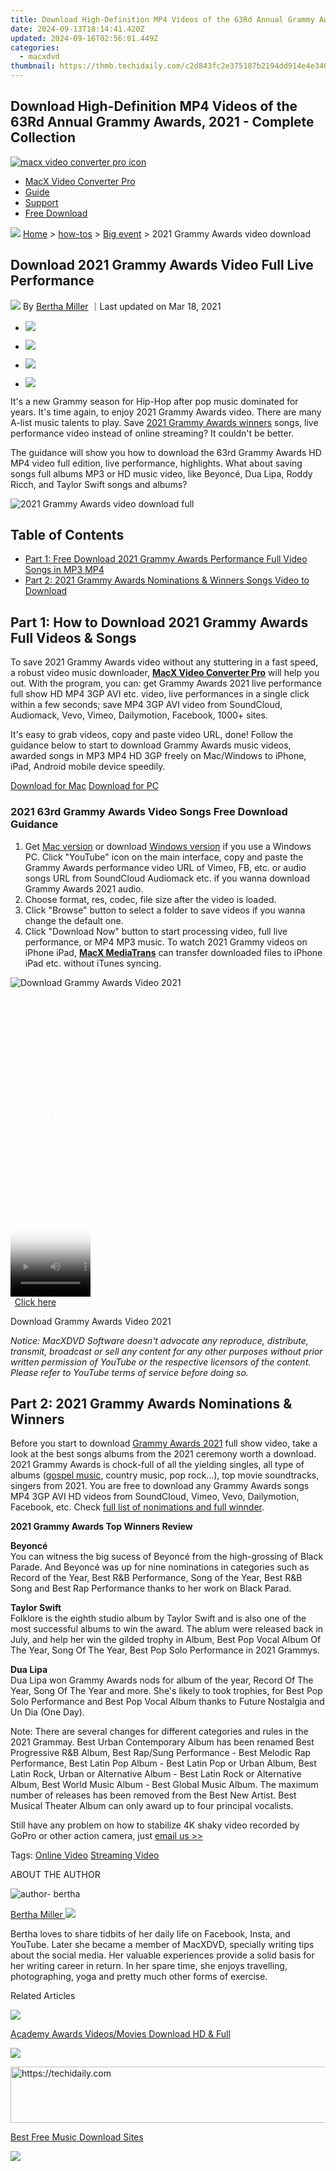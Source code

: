 ```yaml
---
title: Download High-Definition MP4 Videos of the 63Rd Annual Grammy Awards, 2021 - Complete Collection
date: 2024-09-13T18:14:41.420Z
updated: 2024-09-16T02:56:01.449Z
categories:
  - macxdvd
thumbnail: https://thmb.techidaily.com/c2d843fc2e375187b2194dd914e4e340539dd6293ab4433f92ecd542eef0fd55.jpg
---
```


## Download High-Definition MP4 Videos of the 63Rd Annual Grammy Awards, 2021 - Complete Collection

[![macx video converter pro icon](https://www.macxdvd.com/online-video/../image-style/new-seo/icon11.png)](https://tools.techidaily.com/macxdvd/products/)

* [MacX Video Converter Pro](https://tools.techidaily.com/macxdvd/products/)
* [Guide](https://tools.techidaily.com/macxdvd/products/)
* [Support](https://tools.techidaily.com/macxdvd/products/)
* [Free Download](https://tools.techidaily.com/macxdvd/products/)

![](https://www.macxdvd.com/online-video/../image-style/new-seo/icon7.png) [Home](https://tools.techidaily.com/macxdvd/products/) \> [how-tos](https://tools.techidaily.com/macxdvd/products/) \> [Big event](https://tools.techidaily.com/macxdvd/products/) \> 2021 Grammy Awards video download

## Download 2021 Grammy Awards Video Full Live Performance

![](https://www.macxdvd.com/online-video/../image-style/new-seo/icon6.png) By [Bertha Miller](https://tools.techidaily.com/macxdvd/products/) ｜Last updated on Mar 18, 2021

* [![](https://www.macxdvd.com/online-video/../image-style/new-seo/share-fa.jpg)](https://www.facebook.com/sharer/sharer.php?u=https://www.macxdvd.com/online-video/grammy-awards-video-download-free.htm)
* [![](https://www.macxdvd.com/online-video/../image-style/new-seo/share-tw.jpg)](https://twitter.com/intent/tweet?url=https://www.macxdvd.com/online-video/grammy-awards-video-download-free.htm)

* [![](https://www.macxdvd.com/online-video/../image-style/new-seo/share-email.jpg)](https://www.macxdvd.com/online-video/mailto:info@example.com?&subject=&body=https://www.macxdvd.com/online-video/grammy-awards-video-download-free.htm)
* [![](https://www.macxdvd.com/online-video/../image-style/new-seo/share-in.jpg)](https://www.linkedin.com/shareArticle?mini=true&url=https://www.macxdvd.com/online-video/grammy-awards-video-download-free.htm&title=&summary=https://www.macxdvd.com/online-video/grammy-awards-video-download-free.htm&source=)

It's a new Grammy season for Hip-Hop after pop music dominated for years. It's time again, to enjoy 2021 Grammy Awards video. There are many A-list music talents to play. Save [2021 Grammy Awards winners](https://tools.techidaily.com/macxdvd/products/) songs, live performance video instead of online streaming? It couldn't be better.

 The guidance will show you how to download the 63rd Grammy Awards HD MP4 video full edition, live performance, highlights. What about saving songs full albums MP3 or HD music video, like Beyoncé, Dua Lipa, Roddy Ricch, and Taylor Swift songs and albums?

![2021 Grammy Awards video download full](https://www.macxdvd.com/online-video/images/article-image/grammy-2016.jpg) 

## Table of Contents

* [Part 1: Free Download 2021 Grammy Awards Performance Full Video Songs in MP3 MP4](https://tools.techidaily.com/macxdvd/products/)
* [Part 2: 2021 Grammy Awards Nominations & Winners Songs Video to Download](https://tools.techidaily.com/macxdvd/products/)

## Part 1: How to Download 2021 Grammy Awards Full Videos & Songs 

To save 2021 Grammy Awards video without any stuttering in a fast speed, a robust video music downloader, [**MacX Video Converter Pro**](https://tools.techidaily.com/macxdvd/products/) will help you out. With the program, you can: get Grammy Awards 2021 live performance full show HD MP4 3GP AVI etc. video, live performances in a single click within a few seconds; save MP4 3GP AVI video from SoundCloud, Audiomack, Vevo, Vimeo, Dailymotion, Facebook, 1000+ sites. 

It's easy to grab videos, copy and paste video URL, done! Follow the guidance below to start to download Grammy Awards music videos, awarded songs in MP3 MP4 HD 3GP freely on Mac/Windows to iPhone, iPad, Android mobile device speedily.

[Download for Mac](https://tools.techidaily.com/macxdvd/products/) [Download for PC](https://tools.techidaily.com/macxdvd/products/) 

### 2021 63rd Grammy Awards Video Songs Free Download Guidance

1. Get [Mac version](https://tools.techidaily.com/macxdvd/products/) or download [Windows version](https://tools.techidaily.com/macxdvd/products/) if you use a Windows PC. Click "YouTube" icon on the main interface, copy and paste the Grammy Awards performance video URL of Vimeo, FB, etc. or audio songs URL from SoundCloud Audiomack etc. if you wanna download Grammy Awards 2021 audio.
2. Choose format, res, codec, file size after the video is loaded.
3. Click "Browse" button to select a folder to save videos if you wanna change the default one.
4. Click "Download Now" button to start processing video, full live performance, or MP4 MP3 music. To watch 2021 Grammy videos on iPhone iPad, **[MacX MediaTrans](https://tools.techidaily.com/macxdvd/products/)** can transfer downloaded files to iPhone iPad etc. without iTunes syncing.

![Download Grammy Awards Video 2021](https://www.macxdvd.com/online-video/../mac-dvd-video-converter-how-to/article-image/cant-feel-my-face-download.jpg) 

<!-- affiliate ads begin -->
<span id="1938136">
					<video width="128" height="480" style="cursor:pointer"
           poster="//a.impactradius-go.com/display-clicktoplayimage/1938136.png"
           onclick="if(!this.playClicked){this.play();this.setAttribute('controls',true);this.playClicked=true;}">
	   <source src="//a.impactradius-go.com/display-ad/22993-1938136">
	   <img src="//a.impactradius-go.com/display-clicktoplayimage/1938136.png" style="border: none; height: 100%; width: 100%; object-fit: contain">
	</video>
	<div style="width:80px;text-align:center"><a href="javascript:window.open(decodeURIComponent('https%3A%2F%2Fhomestyler.sjv.io%2Fc%2F5597632%2F1938136%2F22993'), '_blank');void(0);">Click here</a></div>
</span>
<img height="0" width="0" src="https://imp.pxf.io/i/5597632/1938136/22993" style="position:absolute;visibility:hidden;" border="0" />
<!-- affiliate ads end -->

Download Grammy Awards Video 2021

_Notice: MacXDVD Software doesn't advocate any reproduce, distribute, transmit, broadcast or sell any content for any other purposes without prior written permission of YouTube or the respective licensors of the content. Please refer to YouTube terms of service before doing so._ 

## Part 2: 2021 Grammy Awards Nominations & Winners 

Before you start to download [Grammy Awards 2021](https://www.grammy.com/) full show video, take a look at the best songs albums from the 2021 ceremony worth a download. 2021 Grammy Awards is chock-full of all the yielding singles, all type of albums ([gospel music](https://tools.techidaily.com/macxdvd/products/), country music, pop rock...), top movie soundtracks, singers from 2021\. You are free to download any Grammy Awards songs MP4 3GP AVI HD videos from SoundCloud, Vimeo, Vevo, Dailymotion, Facebook, etc. Check [full list of nonimations and full winnder](https://www.grammy.com/grammys/news/2021-grammys-complete-nominees-list). 

**2021 Grammy Awards Top Winners Review**

**Beyoncé**  
 You can witness the big sucess of Beyoncé from the high-grossing of Black Parade. And Beyoncé was up for nine nominations in categories such as Record of the Year, Best R&B Performance, Song of the Year, Best R&B Song and Best Rap Performance thanks to her work on Black Parad. 

**Taylor Swift**  
Folklore is the eighth studio album by Taylor Swift and is also one of the most successful albums to win the award. The ablum were released back in July, and help her win the gilded trophy in Album, Best Pop Vocal Album Of The Year, Song Of The Year, Best Pop Solo Performance in 2021 Grammys. 

**Dua Lipa**  
Dua Lipa won Grammy Awards nods for album of the year, Record Of The Year, Song Of The Year and more. She's likely to took trophies, for Best Pop Solo Performance and Best Pop Vocal Album thanks to Future Nostalgia and Un Dia (One Day). 

Note: There are several changes for different categories and rules in the 2021 Grammay. Best Urban Contemporary Album has been renamed Best Progressive R&B Album, Best Rap/Sung Performance - Best Melodic Rap Performance, Best Latin Pop Album - Best Latin Pop or Urban Album, Best Latin Rock, Urban or Alternative Album - Best Latin Rock or Alternative Album, Best World Music Album - Best Global Music Album. The maximum number of releases has been removed from the Best New Artist. Best Musical Theater Album can only award up to four principal vocalists.

Still have any problem on how to stabilize 4K shaky video recorded by GoPro or other action camera, just [email us >>](https://tools.techidaily.com/macxdvd/products/)

Tags: [Online Video](https://tools.techidaily.com/macxdvd/products/) [Streaming Video](https://tools.techidaily.com/macxdvd/products/) 

ABOUT THE AUTHOR

![author- bertha](https://www.macxdvd.com/online-video/../image-style/new-seo/bertha.png) 

[Bertha Miller ![](https://www.macxdvd.com/online-video/../image-style/new-seo/share-in1.jpg)](https://www.linkedin.com/in/bertha-miller-7a324990/) 

Bertha loves to share tidbits of her daily life on Facebook, Insta, and YouTube. Later she became a member of MacXDVD, specially writing tips about the social media. Her valuable experiences provide a solid basis for her writing career in return. In her spare time, she enjoys travelling, photographing, yoga and pretty much other forms of exercise.

Related Articles

![](https://www.macxdvd.com/online-video/../image-style/new-seo/pic7.jpg)

[Academy Awards Videos/Movies Download HD & Full](https://tools.techidaily.com/macxdvd/products/) 

![](https://www.macxdvd.com/online-video/../image-style/new-seo/pic6.jpg)

<!-- affiliate ads begin -->
<a href="https://smilemakers.pxf.io/c/5597632/2123901/26106" target="_top" id="2123901">
  <img src="//a.impactradius-go.com/display-ad/26106-2123901" border="0" alt="https://techidaily.com" width="728" height="90"/>
</a>
<img height="0" width="0" src="https://smilemakers.pxf.io/i/5597632/2123901/26106" style="position:absolute;visibility:hidden;" border="0" />
<!-- affiliate ads end -->

[Best Free Music Download Sites](https://tools.techidaily.com/macxdvd/products/) 

![](https://www.macxdvd.com/online-video/../image-style/new-seo/pic5.jpg)

<!-- affiliate ads begin -->
<span id="1424527">
					<video width="864" height="1536" style="cursor:pointer"
           poster="//a.impactradius-go.com/display-clicktoplayimage/1424527.png"
           onclick="if(!this.playClicked){this.play();this.setAttribute('controls',true);this.playClicked=true;}">
	   <source src="//a.impactradius-go.com/display-ad/16446-1424527">
	   <img src="//a.impactradius-go.com/display-clicktoplayimage/1424527.png" style="border: none; height: 100%; width: 100%; object-fit: contain">
	</video>
	<div style="width:540px;text-align:center"><a href="javascript:window.open(decodeURIComponent('https%3A%2F%2Flaganoo.pxf.io%2Fc%2F5597632%2F1424527%2F16446'), '_blank');void(0);">Click here</a></div>
</span>
<img height="0" width="0" src="https://imp.pxf.io/i/5597632/1424527/16446" style="position:absolute;visibility:hidden;" border="0" />
<!-- affiliate ads end -->

 Golden Globe Awards Video Download

![](https://www.macxdvd.com/online-video/../image-style/new-seo/pic4.jpg)

 Download MP3 in A Variety of Ways

![](https://www.macxdvd.com/online-video/../image-style/new-seo/pic3.jpg)

[List of Top 5 Free Video Audio Downloader for Mac](https://tools.techidaily.com/macxdvd/products/) 

![](https://www.macxdvd.com/online-video/../image-style/new-seo/pic2.jpg)

<!-- affiliate ads begin -->
<span id="1983473">
					<video width="576" height="240" style="cursor:pointer"
           poster="//a.impactradius-go.com/display-clicktoplayimage/1983473.png"
           onclick="if(!this.playClicked){this.play();this.setAttribute('controls',true);this.playClicked=true;}">
	   <source src="//a.impactradius-go.com/display-ad/22993-1983473">
	   <img src="//a.impactradius-go.com/display-clicktoplayimage/1983473.png" style="border: none; height: 100%; width: 100%; object-fit: contain">
	</video>
	<div style="width:360px;text-align:center"><a href="javascript:window.open(decodeURIComponent('https%3A%2F%2Fhomestyler.sjv.io%2Fc%2F5597632%2F1983473%2F22993'), '_blank');void(0);">Click here</a></div>
</span>
<img height="0" width="0" src="https://imp.pxf.io/i/5597632/1983473/22993" style="position:absolute;visibility:hidden;" border="0" />
<!-- affiliate ads end -->

 Follow the post to know the latest info about Billboard top 100 songs

![Digiarty Software](https://www.macxdvd.com/online-video/../icon/logo.png) 

<!-- affiliate ads begin -->
<span id="1983549">
					<video width="576" height="240" style="cursor:pointer"
           poster="//a.impactradius-go.com/display-clicktoplayimage/1983549.png"
           onclick="if(!this.playClicked){this.play();this.setAttribute('controls',true);this.playClicked=true;}">
	   <source src="//a.impactradius-go.com/display-ad/22993-1983549">
	   <img src="//a.impactradius-go.com/display-clicktoplayimage/1983549.png" style="border: none; height: 100%; width: 100%; object-fit: contain">
	</video>
	<div style="width:360px;text-align:center"><a href="javascript:window.open(decodeURIComponent('https%3A%2F%2Fhomestyler.sjv.io%2Fc%2F5597632%2F1983549%2F22993'), '_blank');void(0);">Click here</a></div>
</span>
<img height="0" width="0" src="https://imp.pxf.io/i/5597632/1983549/22993" style="position:absolute;visibility:hidden;" border="0" />
<!-- affiliate ads end -->

Digiarty Software, Inc. (MacXDVD) is a leader in delivering stable multimedia software applications for worldwide users since its establishment in 2006.

### Hot Products

* [MacX DVD Ripper Pro](https://tools.techidaily.com/macxdvd/products/)
* [MacX Video Converter Pro](https://tools.techidaily.com/macxdvd/products/)
* [MacX MediaTrans](https://tools.techidaily.com/macxdvd/products/)

### Tips and Tricks

* [DVD Topics >>](https://tools.techidaily.com/macxdvd/products/)
* [Video Solutions >>](https://tools.techidaily.com/macxdvd/products/)
* [Data Transfer >>](https://tools.techidaily.com/macxdvd/products/)
* [Online Video >>](https://tools.techidaily.com/macxdvd/products/)
* [Hot Topics >>](https://tools.techidaily.com/macxdvd/products/)

### Company

* [About Us >>](https://tools.techidaily.com/macxdvd/products/)
* [Tech & Sales FAQ >>](https://tools.techidaily.com/macxdvd/products/)
* [User Guides >>](https://tools.techidaily.com/macxdvd/products/)
* [Contact Us >>](https://tools.techidaily.com/macxdvd/products/)
* [Partner >>](https://tools.techidaily.com/macxdvd/products/)

[Home](https://tools.techidaily.com/macxdvd/products/) | [About](https://tools.techidaily.com/macxdvd/products/) | [Privacy Policy](https://tools.techidaily.com/macxdvd/products/) | [Terms and Conditions](https://tools.techidaily.com/macxdvd/products/) | [License Agreement](https://tools.techidaily.com/macxdvd/products/) | [Resource](https://tools.techidaily.com/macxdvd/products/) | [News](https://tools.techidaily.com/macxdvd/products/) | [Contact Us](https://tools.techidaily.com/macxdvd/products/)

Copyright © 2024 Digiarty Software, Inc (MacXDVD). All rights reserved

Apple, the Apple logo, Mac, iPhone, iPad, iPod and iTunes are trademarks of Apple Inc, registered in the U.S. and other countries.  
Digiarty Software is not developed by or affiliated with Apple Inc.

<ins class="adsbygoogle"
     style="display:block"
     data-ad-format="autorelaxed"
     data-ad-client="ca-pub-7571918770474297"
     data-ad-slot="1223367746"></ins>

<ins class="adsbygoogle"
     style="display:block"
     data-ad-client="ca-pub-7571918770474297"
     data-ad-slot="8358498916"
     data-ad-format="auto"
     data-full-width-responsive="true"></ins>



